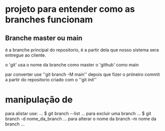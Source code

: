 # projeto para entender como as branches funcionam

## Branche master ou main

é a branche principal do repositorio, é a partir dela que nosso sistema sera entregue ao cliente.

o 'git' usa o nome da branche como master o 'github' como main

par converter use ''git branch -M main'' depois que fizer o primeiro commit a partir do repositorio criado com o ''git init''

# manipulação de 
para alistar use:
...
$ git branch --list
...
para excluir uma branch
...
$ git branch -d nome_da_branch
...
para alterar o nome da branch -m nome da branch
...